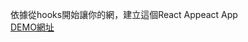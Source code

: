 依據從hooks開始讓你的網，建立這個React Appeact App<br>
<a href="http://clps935419.github.io/weather-app/">DEMO網址</a>
